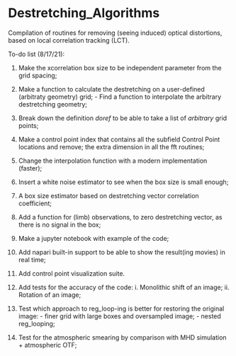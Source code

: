 # Destretching_Algorithms
Compilation of routines for removing (seeing induced) optical distortions, based on local correlation tracking (LCT).

To-do list (8/17/21):
  1) Make the xcorrelation box size to be independent parameter from the grid spacing;
  7) Make a function to calculate the destretching on a user-defined (arbitraty geometry) grid; 
    - Find a function to interpolate the arbitrary destretching geometry;
  9) Break down the definition *doref* to be able to take a list of _arbitrary_ grid points;
  10) Make a control point index that contains all the subfield Control Point locations and remove;
  the extra dimension in all the fft routines;
  12) Change the interpolation function with a modern implementation (faster);


  4) Insert a white noise estimator to see when the box size is small enough; 
  5) A box size estimator based on destretching vector correlation coefficient; 
  6) Add a function for (limb) observations, to zero destretching vector, as there is no signal in the box;
 
  11) Make a jupyter notebook with example of the code;
  8) Add napari built-in support to be able to show the result(ing movies) in real time;
  13) Add control point visualization suite. 
  14) Add tests for the accuracy of the code:
    i. Monolithic shift of an image; 
    ii. Rotation of an image; 
    
    
  2) Test which approach to reg_loop-ing is better for restoring the original image: 
    - finer grid with large boxes and oversampled image; 
    - nested reg_looping; 
  3) Test for the atmospheric smearing by comparison with MHD simulation + atmospheric OTF; 

